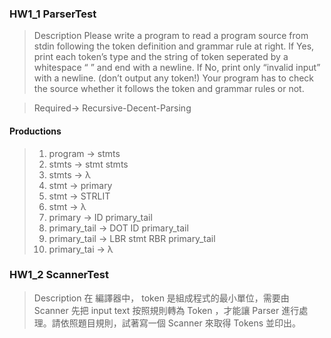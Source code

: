 ### HW1_1 ParserTest
> Description
> Please write a program to read a program source from stdin following the token definition and grammar rule at right.
> If Yes, print each token’s type and the string of token seperated by a whitespace “ ” and end with a newline.
> If No, print only “invalid input” with a newline. (don’t output any token!)
> Your program has to check the source whether it follows the token and grammar rules or not.

> Required-> Recursive-Decent-Parsing
####  Productions
> 1. program → stmts
> 2. stmts → stmt stmts
> 3. stmts → λ
> 4. stmt → primary
> 5. stmt → STRLIT
> 6. stmt → λ
> 7. primary → ID primary_tail
> 8. primary_tail → DOT ID primary_tail
> 9. primary_tail → LBR stmt RBR primary_tail
> 10. primary_tai → λ


### HW1_2 ScannerTest
> Description
> 在 編譯器中， token 是組成程式的最小單位，需要由 Scanner 先把 input text 按照規則轉為 Token ，才能讓 Parser 進行處理。請依照題目規則，試著寫一個 Scanner 來取得 Tokens 並印出。